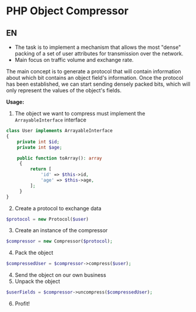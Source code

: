 # PHP Object Compressor
## EN

* The task is to implement a mechanism that allows the most "dense" packing of a set of user attributes for transmission over the network.
* Main focus on traffic volume and exchange rate.

The main concept is to generate a protocol that will contain information
about which bit contains an object field's information.
Once the protocol has been established, we can start sending densely packed bits,
which will only represent the values of the object's fields.

**Usage:**

1) The object we want to compress must implement the `ArrayableInterface` interface
```php
class User implements ArrayableInterface
{
    private int $id;
    private int $age;

    public function toArray(): array
     {
         return [
             'id' => $this->id,
             'age' => $this->age,
         ];
     }
}
```
2) Create a protocol to exchange data
```php
$protocol = new Protocol($user)
```
3) Create an instance of the compressor
```php
$compressor = new Compressor($protocol);
```
4) Pack the object
```php
$compressedUser = $compressor->compress($user);
```
4) Send the object on our own business
5) Unpack the object
```php
$userFields = $compressor->uncompress($compressedUser);
```
6) Profit!